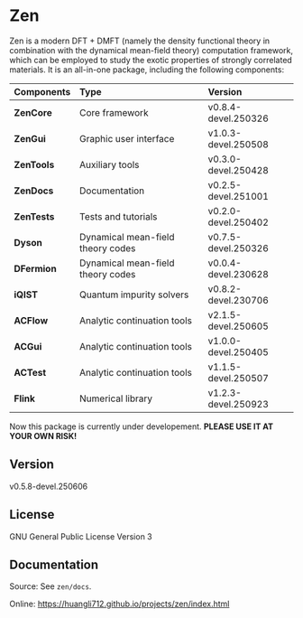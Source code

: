 # Zen

Zen is a modern DFT + DMFT (namely the density functional theory in combination with the dynamical mean-field theory) computation framework, which can be employed to study the exotic properties of strongly correlated materials. It is an all-in-one package, including the following components:

| Components | Type | Version |
| :--------- | :--- | :-------|
| **ZenCore**  | Core framework                    | v0.8.4-devel.250326 |
| **ZenGui**   | Graphic user interface            | v1.0.3-devel.250508 |
| **ZenTools** | Auxiliary tools                   | v0.3.0-devel.250428 |
| **ZenDocs**  | Documentation                     | v0.2.5-devel.251001 |
| **ZenTests** | Tests and tutorials               | v0.2.0-devel.250402 |
| **Dyson**    | Dynamical mean-field theory codes | v0.7.5-devel.250326 |
| **DFermion** | Dynamical mean-field theory codes | v0.0.4-devel.230628 |
| **iQIST**    | Quantum impurity solvers          | v0.8.2-devel.230706 |
| **ACFlow**   | Analytic continuation tools       | v2.1.5-devel.250605 |
| **ACGui**    | Analytic continuation tools       | v1.0.0-devel.250405 |
| **ACTest**   | Analytic continuation tools       | v1.1.5-devel.250507 |
| **Flink**    | Numerical library                 | v1.2.3-devel.250923 |

Now this package is currently under developement. **PLEASE USE IT AT YOUR OWN RISK!**

## Version

v0.5.8-devel.250606

## License

GNU General Public License Version 3

## Documentation

Source: See `zen/docs`.

Online: https://huangli712.github.io/projects/zen/index.html
